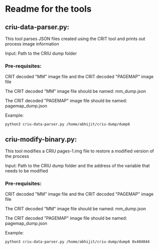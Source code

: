 <h1>Readme for the tools</h1> 

<h2>criu-data-parser.py:</h2>

This tool parses JSON files created using the CRIT tool and prints out process image information

Input: Path to the CRIU dump folder

<h3>Pre-requisites:</h3> 

CRIT decoded "MM" image file and the CRIT decoded "PAGEMAP" image file

The CRIT decoded "MM" image file should be named: mm_dump.json

The CRIT decoded "PAGEMAP" image file should be named: pagemap_dump.json

Example: 
```
python3 criu-data-parser.py /home/abhijit/criu-dump/dump6
```

<h2>criu-modify-binary.py:</h2>
This tool modifies a CRIU pages-1.img file to restore a modified version of the process

Input: Path to the CRIU dump folder and the address of the variable that needs to be modified

<h3>Pre-requisites:</h3> 

CRIT decoded "MM" image file and the CRIT decoded "PAGEMAP" image file

The CRIT decoded "MM" image file should be named: mm_dump.json

The CRIT decoded "PAGEMAP" image file should be named: pagemap_dump.json

Example: 
```
python3 criu-data-parser.py /home/abhijit/criu-dump/dump6 0x404044
```
